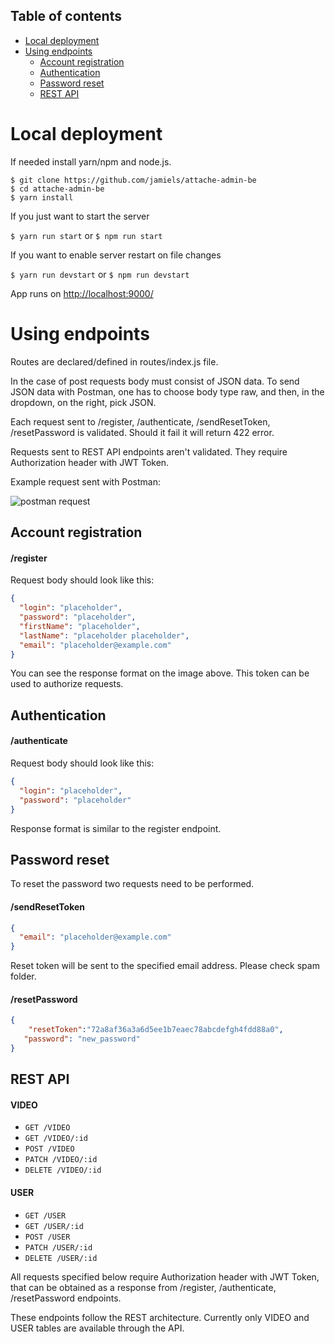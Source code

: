 ## Table of contents

- [Local deployment](#--local-deployment)
- [Using endpoints](#--using-endpoints)
  - [Account registration](#--account-registration) 
  - [Authentication](#--authentication) 
  - [Password reset](#--password-reset) 
  - [REST API](#--rest-api)

# Local deployment

If needed install yarn/npm and node.js.

```
$ git clone https://github.com/jamiels/attache-admin-be
$ cd attache-admin-be
$ yarn install
```

If you just want to start the server

`$ yarn run start`
or
`$ npm run start`

If you want to enable server restart on file changes

`$ yarn run devstart`
or
`$ npm run devstart`

App runs on [http://localhost:9000/](http://localhost:9000/)

# Using endpoints

Routes are declared/defined in routes/index.js file.

In the case of post requests body must consist of JSON data. To send JSON data with Postman, one has to choose body type raw, and then, in the dropdown, on the right, pick JSON.

Each request sent to /register, /authenticate, /sendResetToken, /resetPassword is validated. Should it fail it will return 422 error.

Requests sent to REST API endpoints aren't validated. They require Authorization header with JWT Token.

Example request sent with Postman:

![postman request](https://i.imgur.com/hiVoGVy.png)

## Account registration

#### /register

Request body should look like this:

```JSON
{
  "login": "placeholder",
  "password": "placeholder",
  "firstName": "placeholder",
  "lastName": "placeholder placeholder",
  "email": "placeholder@example.com"
}
```

You can see the response format on the image above. This token can be used to authorize requests.

## Authentication

#### /authenticate

Request body should look like this:

```JSON
{
  "login": "placeholder",
  "password": "placeholder"
}
```

Response format is similar to the register endpoint.

## Password reset

To reset the password two requests need to be performed.

#### /sendResetToken

```JSON
{
  "email": "placeholder@example.com"
}
```

Reset token will be sent to the specified email address. Please check spam folder.

#### /resetPassword

```JSON
{
	"resetToken":"72a8af36a3a6d5ee1b7eaec78abcdefgh4fdd88a0",
   "password": "new_password"
}
```

## REST API

#### VIDEO

- `GET /VIDEO`
- `GET /VIDEO/:id `
- `POST /VIDEO`
- `PATCH /VIDEO/:id`
- `DELETE /VIDEO/:id `

#### USER

- `GET /USER`
- `GET /USER/:id`
- `POST /USER`
- `PATCH /USER/:id`
- `DELETE /USER/:id `

All requests specified below require Authorization header with JWT Token, that can be obtained as a response from /register, /authenticate, /resetPassword endpoints.

These endpoints follow the REST architecture. Currently only VIDEO and USER tables are available through the API.
